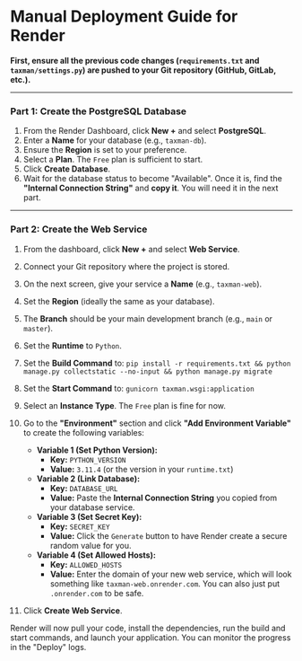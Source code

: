 # Manual Deployment Guide for Render

**First, ensure all the previous code changes (`requirements.txt` and `taxman/settings.py`) are pushed to your Git repository (GitHub, GitLab, etc.).**

---

### Part 1: Create the PostgreSQL Database

1.  From the Render Dashboard, click **New +** and select **PostgreSQL**.
2.  Enter a **Name** for your database (e.g., `taxman-db`).
3.  Ensure the **Region** is set to your preference.
4.  Select a **Plan**. The `Free` plan is sufficient to start.
5.  Click **Create Database**.
6.  Wait for the database status to become "Available". Once it is, find the **"Internal Connection String"** and **copy it**. You will need it in the next part.

---

### Part 2: Create the Web Service

1.  From the dashboard, click **New +** and select **Web Service**.
2.  Connect your Git repository where the project is stored.
3.  On the next screen, give your service a **Name** (e.g., `taxman-web`).
4.  Set the **Region** (ideally the same as your database).
5.  The **Branch** should be your main development branch (e.g., `main` or `master`).
6.  Set the **Runtime** to `Python`.
7.  Set the **Build Command** to: `pip install -r requirements.txt && python manage.py collectstatic --no-input && python manage.py migrate`
8.  Set the **Start Command** to: `gunicorn taxman.wsgi:application`
9.  Select an **Instance Type**. The `Free` plan is fine for now.
10. Go to the **"Environment"** section and click **"Add Environment Variable"** to create the following variables:
    *   **Variable 1 (Set Python Version):**
        *   **Key:** `PYTHON_VERSION`
        *   **Value:** `3.11.4` (or the version in your `runtime.txt`)
    *   **Variable 2 (Link Database):**
        *   **Key:** `DATABASE_URL`
        *   **Value:** Paste the **Internal Connection String** you copied from your database service.
    *   **Variable 3 (Set Secret Key):**
        *   **Key:** `SECRET_KEY`
        *   **Value:** Click the `Generate` button to have Render create a secure random value for you.
    *   **Variable 4 (Set Allowed Hosts):**
        *   **Key:** `ALLOWED_HOSTS`
        *   **Value:** Enter the domain of your new web service, which will look something like `taxman-web.onrender.com`. You can also just put `.onrender.com` to be safe.

11. Click **Create Web Service**.

Render will now pull your code, install the dependencies, run the build and start commands, and launch your application. You can monitor the progress in the "Deploy" logs.
